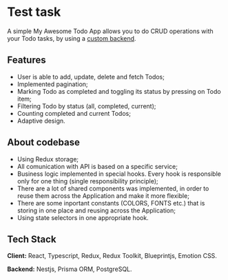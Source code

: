 
# Test task

A simple My Awesome Todo App allows you to do CRUD operations with your Todo tasks, by using a [custom backend](https://github.com/malyshkoserhii/volt-todo-api).


## Features

- User is able to add, update, delete and fetch Todos;
- Implemented pagination;
- Marking Todo as completed and toggling its status by pressing on Todo item;
- Filtering Todo by status (all, completed, current);
- Counting completed and current Todos;
- Adaptive design.

## About codebase

- Using Redux storage;
- All comunication with API is based on a specific service;
- Business logic implemented in special hooks. Every hook is responsible only for one thing (single responsibility principle);
- There are a lot of shared components was implemented, in order to reuse them across the Application and make it more flexible;
- There are some inportant constants (COLORS, FONTS etc.) that is storing in one place and reusing across the Application;
- Using state selectors in one appropriate hook.

## Tech Stack

**Client:** React, Typescript, Redux, Redux Toolkit, Blueprintjs, Emotion CSS.

**Backend:** Nestjs, Prisma ORM, PostgreSQL.
